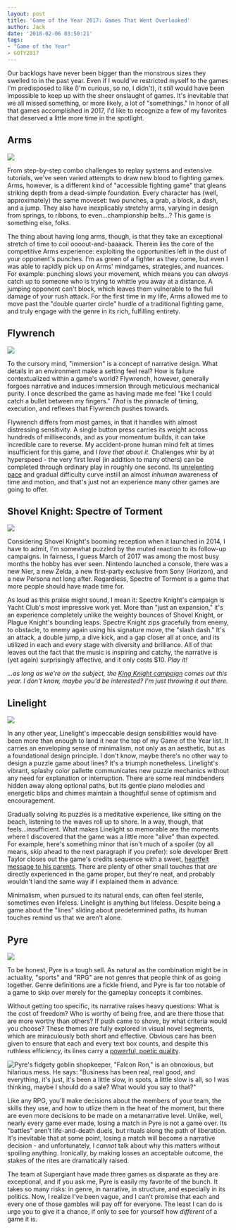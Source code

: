```yaml
---
layout: post
title: 'Game of the Year 2017: Games That Went Overlooked'
author: Jack
date: '2018-02-06 03:50:21'
tags:
- "Game of the Year"
- GOTY2017
---
```


Our backlogs have never been bigger than the monstrous sizes they swelled to in the past year. Even if I would've restricted myself to the games I'm predisposed to like (I'm curious, so no, I didn't), it *still* would have been impossible to keep up with the sheer onslaught of games. It's inevitable that we all missed something, or more likely, a lot of "somethings." In honor of all that games accomplished in 2017, I'd like to recognize a few of my favorites that deserved a little more time in the spotlight.

## Arms
![](https://res.cloudinary.com/levelplusone/image/upload/v1517441772/Arms_ghwhc5.jpg#full)

From step-by-step combo challenges to replay systems and extensive tutorials, we've seen varied attempts to draw new blood to fighting games. Arms, however, is a different kind of "accessible fighting game" that gleans striking depth from a dead-simple foundation. Every character has (well, approximately) the same moveset: two punches, a grab, a block, a dash, and a jump. They also have inexplicably stretchy arms, varying in design from springs, to ribbons, to even...championship belts...? This game is something else, folks.

The thing about having long arms, though, is that they take an exceptional stretch of time to coil oooout-and-baaaack. Therein lies the core of the competitive Arms experience: exploiting the opportunities left in the dust of your opponent's punches. I'm as green of a fighter as they come, but even I was able to rapidly pick up on Arms' mindgames, strategies, and nuances. For example: punching slows your movement, which means you can *always* catch up to someone who is trying to whittle you away at a distance. A jumping opponent can't block, which leaves them vulnerable to the full damage of your rush attack. For the first time in my life, Arms allowed me to move past the "double quarter circle" hurdle of a traditional fighting game, and truly engage with the genre in its rich, fulfilling entirety.

## Flywrench
![](https://res.cloudinary.com/levelplusone/image/upload/v1517441769/Flywrench_evxdei.jpg#full)

To the cursory mind, "immersion" is a concept of narrative design. What details in an environment make a setting feel real? How is failure contextualized within a game's world? Flywrench, however, generally forgoes narrative and induces immersion through meticulous mechanical purity. I once described the game as having made me feel "like I could catch a bullet between my fingers." *That* is the pinnacle of timing, execution, and reflexes that Flywrench pushes towards.

Flywrench differs from most games, in that it handles with almost distressing sensitivity. A single button press carries its weight across hundreds of milliseconds, and as your momentum builds, it can take incredible care to reverse. My accident-prone human mind felt at times insufficient for this game, and *I love that about it*. Challenges whir by at hyperspeed - the very first level (in addition to many others) can be completed through ordinary play in roughly one second. Its [unrelenting pace](https://twitter.com/JackLeveledUp/status/832402368780181504) and gradual difficulty curve instill an almost *inhuman* awareness of time and motion, and that's just not an experience many other games are going to offer.

## Shovel Knight: Spectre of Torment
![](https://res.cloudinary.com/levelplusone/image/upload/v1517441769/SpectreKnight_fhasv7.jpg#full)

Considering Shovel Knight's booming reception when it launched in 2014, I have to admit, I'm somewhat puzzled by the muted reaction to its follow-up campaigns. In fairness, I guess March of 2017 was among the most busy months the hobby has ever seen. Nintendo launched a console, there was a new Nier, a new Zelda, a new first-party exclusive from Sony (Horizon), and a new Persona not long after. Regardless, Spectre of Torment is a game that more people should have made time for.

As loud as this praise might sound, I mean it: Spectre Knight's campaign is Yacht Club's most impressive work yet. More than "just an expansion," it's an experience completely unlike the weighty bounces of Shovel Knight, or Plague Knight's bounding leaps. Spectre Knight zips gracefully from enemy, to obstacle, to enemy again using his signature move, the "slash dash." It's an attack, a double jump, a dive kick, and a gap closer all at once, and its utilized in each and every stage with diversity and brilliance. All of that leaves out the fact that the music is inspiring and catchy, the narrative is (yet again) surprisingly affective, and it only costs $10. *Play it!*

*...as long as we're on the subject, the [King Knight campaign](http://yachtclubgames.com/2017/08/king-of-cards/) comes out this year. I don't know, maybe you'd be interested? I'm just throwing it out there.*

## Linelight
![](https://res.cloudinary.com/levelplusone/image/upload/v1517441769/Linelight_znp1gn.jpg#full)

In any other year, Linelight's impeccable design sensibilities would have been more than enough to land it near the top of my Game of the Year list. It carries an enveloping sense of minimalism, not only as an aesthetic, but as a foundational design principle. I don't know, maybe there's no other way to design a puzzle game about lines? It's a triumph nonetheless. Linelight's vibrant, splashy color pallette communicates new puzzle mechanics without any need for explanation or interruption. There are some real mindbenders hidden away along optional paths, but its gentle piano melodies and energetic blips and chimes maintain a thoughtful sense of optimism and encouragement.

Gradually solving its puzzles is a meditative experience, like sitting on the beach, listening to the waves roll up to shore. In a way, though, that feels...insufficient. What makes Linelight so memorable are the moments where I discovered that the game was a little more "alive" than expected. For example, here's something minor that isn't much of a spoiler (by all means, skip ahead to the next paragraph if you prefer): sole developer Brett Taylor closes out the game's credits sequence with a sweet, [heartfelt message to his parents](https://twitter.com/JackLeveledUp/status/830281422057435136). There are plenty of other small touches that *are* directly experienced in the game proper, but they're neat, and probably wouldn't land the same way if I explained them in advance.

Minimalism, when pursued to its natural ends, can often feel sterile, sometimes even lifeless. Linelight is anything but lifeless. Despite being a game about the "lines" sliding about predetermined paths, its human touches remind us that we aren't alone.

## Pyre
![](https://res.cloudinary.com/levelplusone/image/upload/v1517544998/Pyre_daqfdl.jpg#full)

To be honest, Pyre is a tough sell. As natural as the combination might be in actuality, "sports" and "RPG" are not genres that people think of as going together. Genre definitions are a fickle friend, and Pyre is far too notable of a game to skip over merely for the gameplay concepts it combines.

Without getting too specific, its narrative raises heavy questions: What is the cost of freedom? Who is worthy of being free, and are there those that are more worthy than others? If push came to shove, by what criteria would you choose? These themes are fully explored in visual novel segments, which are miraculously both short and effective. Obvious care has been given to ensure that each and every text box counts, and despite this ruthless efficiency, its lines carry a [powerful, poetic quality](https://twitter.com/JackLeveledUp/status/900517127752437760).

![Pyre's fidgety goblin shopkeeper, "Falcon Ron," is an obnoxious, but hilarious mess. He says: "Business has been real, real good, and everything, it's just, it's been a little slow, in spots, a little slow is all, so I was thinking, maybe I should do a sale? What would you say to that?"](https://res.cloudinary.com/levelplusone/image/upload/v1517888198/Pyre_20170823231930_v82x4o.jpg)

Like any RPG, you'll make decisions about the members of your team, the skills they use, and how to utlize them in the heat of the moment, but there are even more decisions to be made on a metanarrative level. Unlike, well, nearly every game ever made, losing a match in Pyre is not a game over. Its "battles" aren't life-and-death duels, but rituals along the path of liberation. It's inevitable that at some point, losing a match will become a narrative decision - and unfortunately, I *cannot* talk about why this matters without spoiling anything. Ironically, by making losses an acceptable outcome, the stakes of the rites are dramatically raised. 

The team at Supergiant have made three games as disparate as they are exceptional, and if you ask me, Pyre is easily my favorite of the bunch. It takes so many risks: in genre, in narrative, in structure, and especially in its politics. Now, I realize I've been vague, and I can't promise that each and every one of those gambles will pay off for everyone. The least I can do is urge you to give it a chance, if only to see for yourself how *different* of a game it is.